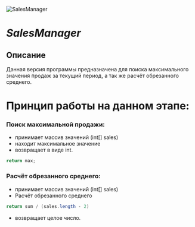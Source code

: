 ![SalesManager](https://cdn0.iconfinder.com/data/icons/freelancer-2/512/project-manager-management-freelance-128.png)
# *SalesManager*
## Описание
Данная версия программы предназначена для поиска максимального
значения продаж за текущий период, а так же расчёт обрезанного среднего.
# Принцип работы на данном этапе:

### Поиск максимальной продажи:
* принимает массив значений (int[] sales)
* находит максимальное значение
* возвращает в виде int.
```java
return max;
```
### Расчёт обрезанного среднего:
* принимает массив значений (int[] sales)
* Расчёт обрезанного среднего
```java 
return sum / (sales.length - 2)
```
* возвращает целое число.
